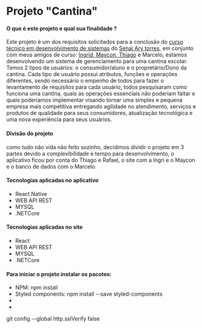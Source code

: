 # Projeto  "Cantina"
<h4>O que é este projeto e qual sua finalidade ?  </h4>
 Este projeto é um dos requisitos solicitados para a conclusão do <a href="https://santoamaro.sp.senai.br/curso/85566/112/tecnico-de-desenvolvimento-de-sistemas">curso técnico em desenvolvimento de sistemas</a>
 do <a href="https://santoamaro.sp.senai.br/">Senai Ary torres</a>,
 em conjunto com meus amigos de curso: <a href="https://github.com/ingrideme">Ingrid</a>,<a href="https://github.com/AMaycon"> Maycon</a>,<a href="https://github.com/Asusot"> Thiago</a> e Marcelo, estamos desenvolvendo um sistema de gerenciamento para uma cantina escolar.
 Temos 2 tipos de usuários: o consumidor/aluno e o propretário/Dono da cantina.
 Cada tipo de usuário possui atributos, funções e operações diferentes, sendo necessário o empenho de todos para fazer o levantamento de requisitos para cada usuário,
  todos pesquisaram como funciona uma cantina, quais as operações essenciais não poderiam faltar e quais poderiamos implementar visando tornar uma simples e pequena empresa mais
  competitiva entregando agilidade no atendimento, serviços e produtos de qualidade para seus consumidores, atualização tecnológica e  uma nova experiência para seus usuários. 
  
  <h4>Divisão do projeto</h4>
  <p>como tudo não vida não feito sozinho, decidimos dividir o projeto em 3 partes devido a complexibilidade e tempo para desenvolvimento, o aplicativo ficou por conta do Thiago e Rafael, o site com a Ingri e o Maycon e o banco de dados com o Marcelo.
 <h4> Tecnologias aplicadas no aplicativo </h4>
 <ul>
  <li>React Native</li>
  <li>WEB API REST</li>
  <li>MYSQL</li>
  <li>.NETCore</li>
 </ul>

 <h4> Tecnologias aplicadas no site </h4>
 <ul>
  <li>React</li>
  <li>WEB API REST</li>
  <li>MYSQL</li>
  <li>.NETCore</li>
 </ul>
 <h4> Para iniciar o projeto instalar os pacotes:</h4>
 <ul>
  <li>NPM: npm install </li>
  <li>Styled components: npm install --save styled-components</li>
  <li></li>
  <li></li>
 </ul>
git config --global http.sslVerify false

